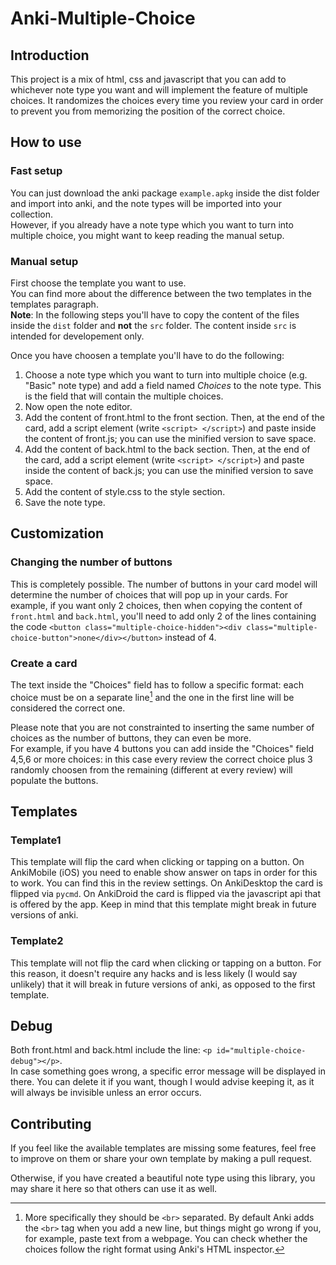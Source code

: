 # Anki-Multiple-Choice

## Introduction
This project is a mix of html, css and javascript that you can add to whichever note type you want and will implement the feature of multiple choices.
It randomizes the choices every time you review your card in order to prevent you from memorizing the position of the correct choice.

## How to use
### Fast setup
You can just download the anki package `example.apkg` inside the dist folder and import into anki, and the note types will be imported into your collection.<br>
However, if you already have a note type which you want to turn into multiple choice, you might want to keep reading the manual setup.

### Manual setup
First choose the template you want to use.<br>
You can find more about the difference between the two templates in the templates paragraph.<br>
**Note**: In the following steps you'll have to copy the content of the files inside the `dist` folder and **not** the `src` folder.
The content inside `src` is intended for developement only.

Once you have choosen a template you'll have to do the following:
1. Choose a note type which you want to turn into multiple choice (e.g. "Basic" note type) and add a field named *Choices* to the note type.
This is the field that will contain the multiple choices.
1. Now open the note editor.
1. Add the content of front.html to the front section.
Then, at the end of the card, add a script element (write `<script> </script>`) and paste inside the content of front.js; you can use the minified version to save space.
1. Add the content of back.html to the back section.
Then, at the end of the card, add a script element (write `<script> </script>`) and paste inside the content of back.js; you can use the minified version to save space.
1. Add the content of style.css to the style section.
1. Save the note type.

## Customization
### Changing the number of buttons
This is completely possible. The number of buttons in your card model will determine the number of choices that will pop up in your cards.
For example, if you want only 2 choices, then when copying the content of `front.html` and `back.html`, you'll need to add only 2 of the lines containing the code `<button class="multiple-choice-hidden"><div class="multiple-choice-button">none</div></button>` instead of 4.

### Create a card
The text inside the "Choices" field has to follow a specific format: each choice must be on a separate line[^1] and the one in the first line will be considered the correct one.
[^1]: More specifically they should be `<br>` separated. By default Anki adds the `<br>` tag when you add a new line, but things might go wrong if you, for example, paste text from a webpage. You can check whether the choices follow the right format using Anki's HTML inspector.

Please note that you are not constrainted to inserting the same number of choices as the number of buttons, they can even be more. \
For example, if you have 4 buttons you can add inside the "Choices" field 4,5,6 or more choices: in this case every review the correct choice plus 3 randomly choosen from the remaining (different at every review) will populate the buttons. 

## Templates

### Template1
This template will flip the card when clicking or tapping on a button.
On AnkiMobile (iOS) you need to enable show answer on taps in order for this to work.
You can find this in the review settings.
On AnkiDesktop the card is flipped via `pycmd`.
On AnkiDroid the card is flipped via the javascript api that is offered by the app.
Keep in mind that this template might break in future versions of anki.

### Template2
This template will not flip the card when clicking or tapping on a button.
For this reason, it doesn't require any hacks and is less likely (I would say unlikely) that it will break in future versions of anki, as opposed to the first template. 

## Debug
Both front.html and back.html include the line: `<p id="multiple-choice-debug"></p>`. \
In case something goes wrong, a specific error message will be displayed in there.
You can delete it if you want, though I would advise keeping it, as it will always be invisible unless an error occurs.

## Contributing
If you feel like the available templates are missing some features, feel free to improve on them or share your own template by making a pull request.

Otherwise, if you have created a beautiful note type using this library, you may share it here so that others can use it as well.


